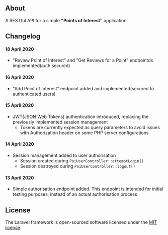 ## About
A RESTful API for a simple **"Points of Interest"** application.

## Changelog

#### 18 April 2020
  * "Review Point of Interest" and "Get Reviews for a Point" endpointds implemented(auth secured)

#### 16 April 2020
  * "Add Point of Interest" endpoint added and implemented(secured to authenticated users)

#### 15 April 2020
* JWT(JSON Web Tokens) authentication introduced, replacing the previously implemented session management
  * Tokens are currently expected as query parameters to avoid issues with Authorization header on some PHP server configurations

#### 14 April 2020
* Session management added to user authorisation
  * Session created during `PoiUserController::attemptLogin()`
  * Session destroyed during `PoiUserController::logout()`

#### 13 April 2020
- Simple authorisation endpoint added. This endpoint is intended for initial testing purposes, instead of an actual authorisation process

## License

The Laravel framework is open-sourced software licensed under the [MIT license](https://opensource.org/licenses/MIT).
